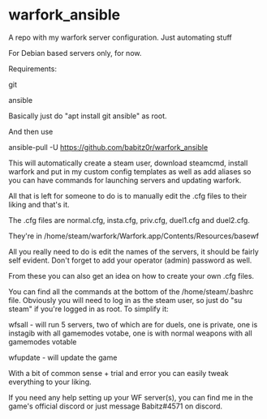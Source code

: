 # warfork_ansible
A repo with my warfork server configuration. Just automating stuff

For Debian based servers only, for now.

Requirements: 

git

ansible


Basically just do "apt install git ansible" as root.


And then use

ansible-pull -U https://github.com/babitz0r/warfork_ansible


This will automatically create a steam user, download steamcmd, install warfork and put in my custom config templates as well as add aliases so you can have commands for launching servers and updating warfork.

All that is left for someone to do is to manually edit the .cfg files to their liking and that's it.

The .cfg files are normal.cfg, insta.cfg, priv.cfg, duel1.cfg and duel2.cfg. 

They're in /home/steam/warfork/Warfork.app/Contents/Resources/basewf

All you really need to do is edit the names of the servers, it should be fairly self evident. Don't forget to add your operator (admin) password as well. 

From these you can also get an idea on how to create your own .cfg files.


You can find all the commands at the bottom of the /home/steam/.bashrc file. Obviously you will need to log in as the steam user, so just do "su steam" if you're logged in as root. To simplify it:

wfsall - will run 5 servers, two of which are for duels, one is private, one is instagib with all gamemodes votabe, one is with normal weapons with all gamemodes votable

wfupdate - will update the game


With a bit of common sense + trial and error you can easily tweak everything to your liking.

If you need any help setting up your WF server(s), you can find me in the game's official discord or just message Babitz#4571 on discord.
